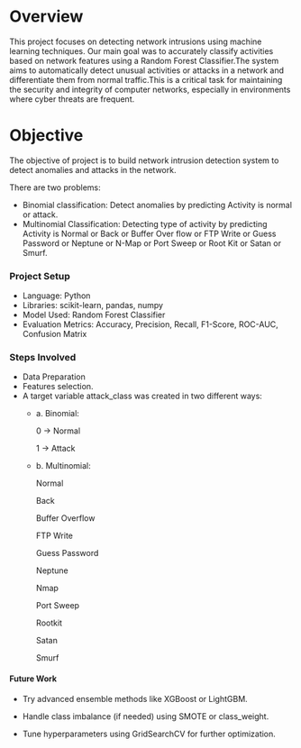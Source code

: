 # Overview

This project focuses on detecting network intrusions using machine learning techniques. Our main goal was to accurately classify activities based on network features using a Random Forest Classifier.The system aims to automatically detect unusual activities or attacks in a network and differentiate them from normal traffic.This is a critical task for maintaining the security and integrity of computer networks, especially in environments where cyber threats are frequent.

# Objective

The objective of project is to build network intrusion detection system to detect anomalies and attacks in the network. 

There are two problems: 
- Binomial classification: Detect anomalies by predicting Activity is normal or attack.
- Multinomial Classification: Detecting type of activity by predicting Activity is Normal or Back or Buffer Over flow or FTP Write or Guess Password or Neptune or N-Map or Port Sweep or Root Kit or Satan or Smurf.

### Project Setup
- Language: Python
- Libraries: scikit-learn, pandas, numpy
- Model Used: Random Forest Classifier
- Evaluation Metrics: Accuracy, Precision, Recall, F1-Score, ROC-AUC, Confusion Matrix

### Steps Involved

- Data Preparation
- Features selection.
- A target variable attack_class was created in two different ways:
   - a. Binomial:

     0 → Normal

     1 → Attack
     
  - b. Multinomial:
  
     Normal

     Back

     Buffer Overflow

     FTP Write

     Guess Password

    Neptune

    Nmap

    Port Sweep

    Rootkit

    Satan

    Smurf


#### Future Work
- Try advanced ensemble methods like XGBoost or LightGBM.

- Handle class imbalance (if needed) using SMOTE or class_weight.

- Tune hyperparameters using GridSearchCV for further optimization.
    
